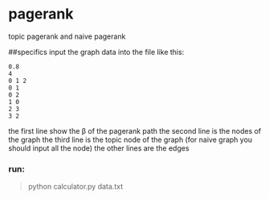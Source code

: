 # pagerank
topic pagerank and naive pagerank

##specifics
input the graph data into the file like this:

```
0.8
4
0 1 2
0 1
0 2
1 0
2 3
3 2
```

the first line show the β of the pagerank path
the second line is the nodes of the graph
the third line is the topic node of the graph (for naive graph you should input all the node)
the other lines are the edges


### run:

> python calculator.py data.txt


